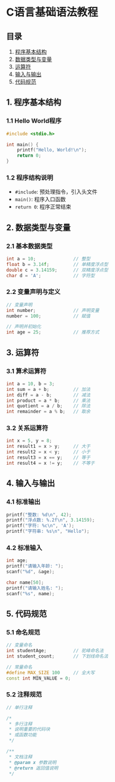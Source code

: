 # C语言基础语法教程

## 目录
1. [程序基本结构](#1-程序基本结构)
2. [数据类型与变量](#2-数据类型与变量)
3. [运算符](#3-运算符)
4. [输入与输出](#4-输入与输出)
5. [代码规范](#5-代码规范)

## 1. 程序基本结构

### 1.1 Hello World程序

```cpp
#include <stdio.h>

int main() {
    printf("Hello, World!\n");
    return 0;
}
```

### 1.2 程序结构说明
- `#include`: 预处理指令，引入头文件
- `main()`: 程序入口函数
- `return 0`: 程序正常结束

## 2. 数据类型与变量

### 2.1 基本数据类型
```cpp
int a = 10;              // 整型
float b = 3.14f;         // 单精度浮点型
double c = 3.14159;      // 双精度浮点型
char d = 'A';            // 字符型
```

### 2.2 变量声明与定义
```cpp
// 变量声明
int number;              // 声明变量
number = 100;            // 赋值

// 声明并初始化
int age = 25;            // 推荐方式
```

## 3. 运算符

### 3.1 算术运算符
```cpp
int a = 10, b = 3;
int sum = a + b;         // 加法
int diff = a - b;        // 减法
int product = a * b;     // 乘法
int quotient = a / b;    // 除法
int remainder = a % b;   // 取余
```

### 3.2 关系运算符
```cpp
int x = 5, y = 8;
int result1 = x > y;     // 大于
int result2 = x < y;     // 小于
int result3 = x == y;    // 等于
int result4 = x != y;    // 不等于
```

## 4. 输入与输出

### 4.1 标准输出
```cpp
printf("整数: %d\n", 42);
printf("浮点数: %.2f\n", 3.14159);
printf("字符: %c\n", 'A');
printf("字符串: %s\n", "Hello");
```

### 4.2 标准输入
```cpp
int age;
printf("请输入年龄: ");
scanf("%d", &age);

char name[50];
printf("请输入姓名: ");
scanf("%s", name);
```

## 5. 代码规范

### 5.1 命名规范
```cpp
// 变量命名
int studentAge;          // 驼峰命名法
int student_count;       // 下划线命名法

// 常量命名
#define MAX_SIZE 100     // 全大写
const int MIN_VALUE = 0;
```

### 5.2 注释规范
```cpp
// 单行注释

/*
 * 多行注释
 * 说明重要的代码块
 * 或函数功能
 */

/**
 * 文档注释
 * @param x 参数说明
 * @return 返回值说明
 */
```
